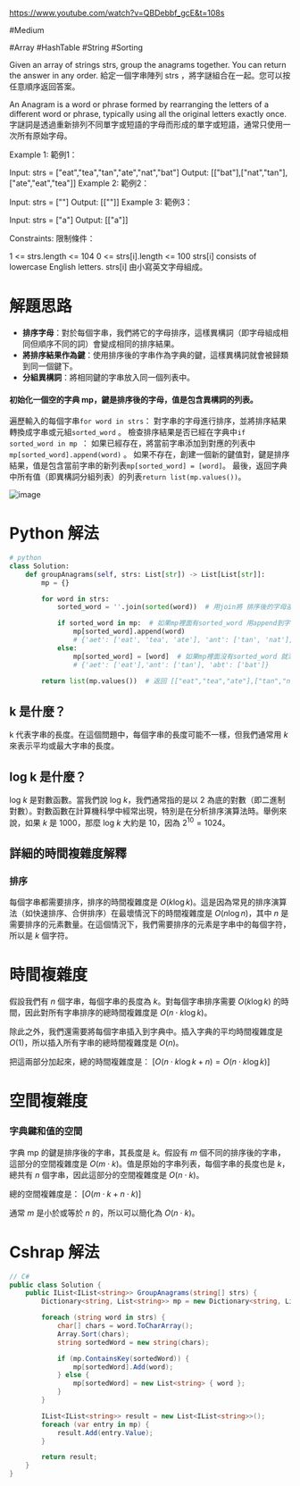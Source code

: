 https://www.youtube.com/watch?v=QBDebbf_gcE&t=108s

#Medium 

#Array
#HashTable
#String
#Sorting

Given an array of strings strs, group the anagrams together. You can return the answer in any order.
給定一個字串陣列 strs ，將字謎組合在一起。您可以按任意順序返回答案。

An Anagram is a word or phrase formed by rearranging the letters of a different word or phrase, typically using all the original letters exactly once.
字謎詞是透過重新排列不同單字或短語的字母而形成的單字或短語，通常只使用一次所有原始字母。


Example 1: 範例1：

Input: strs = ["eat","tea","tan","ate","nat","bat"]
Output: [["bat"],["nat","tan"],["ate","eat","tea"]]
Example 2: 範例2：

Input: strs = [""]
Output: [[""]]
Example 3: 範例3：

Input: strs = ["a"]
Output: [["a"]]
 

Constraints: 限制條件：

1 <= strs.length <= 104
0 <= strs[i].length <= 100
strs[i] consists of lowercase English letters.
strs[i] 由小寫英文字母組成。

# 解題思路

- **排序字母**：對於每個字串，我們將它的字母排序，這樣異構詞（即字母組成相同但順序不同的詞）會變成相同的排序結果。
- **將排序結果作為鍵**：使用排序後的字串作為字典的鍵，這樣異構詞就會被歸類到同一個鍵下。
- **分組異構詞**：將相同鍵的字串放入同一個列表中。

#### 初始化一個空的字典 mp，鍵是排序後的字母，值是包含異構詞的列表。

遍歷輸入的每個字串`for word in strs`：
對字串的字母進行排序，並將排序結果轉換成字串或元組`sorted_word` 。
檢查排序結果是否已經在字典中`if sorted_word in mp `：
如果已經存在，將當前字串添加到對應的列表中`mp[sorted_word].append(word)` 。
如果不存在，創建一個新的鍵值對，鍵是排序結果，值是包含當前字串的新列表`mp[sorted_word] = [word]`。
最後，返回字典中所有值（即異構詞分組列表）的列表`return list(mp.values())`。

![image](https://github.com/user-attachments/assets/417d235e-52b7-42e0-8be6-c290104f8df7)

# Python 解法

```python
# python
class Solution:
    def groupAnagrams(self, strs: List[str]) -> List[List[str]]:
        mp = {}

        for word in strs:
            sorted_word = ''.join(sorted(word))  # 用join將 排序後的字母連接起來 eat > a,e,t > aet 

            if sorted_word in mp:  # 如果mp裡面有sorted_word 用append到字典list內
                mp[sorted_word].append(word) 
                # {'aet': ['eat', 'tea', 'ate'], 'ant': ['tan', 'nat'], 'abt': ['bat']}
            else:
                mp[sorted_word] = [word]  # 如果mp裡面沒有sorted_word 就添加進字典內
                # {'aet': ['eat'],'ant': ['tan'], 'abt': ['bat']}
        
        return list(mp.values())  # 返回 [["eat","tea","ate"],["tan","nat"],["bat"]]
```

## k 是什麼？

k 代表字串的長度。在這個問題中，每個字串的長度可能不一樣，但我們通常用 $k$ 來表示平均或最大字串的長度。

## log k 是什麼？

log $k$ 是對數函數。當我們說 log $k$，我們通常指的是以 2 為底的對數（即二進制對數）。對數函數在計算機科學中經常出現，特別是在分析排序演算法時。舉例來說，如果 $k$ 是 1000，那麼 log $k$ 大約是 10，因為 $2^{10} = 1024$。

## 詳細的時間複雜度解釋

### 排序

每個字串都需要排序，排序的時間複雜度是 $O(k \log k)$。這是因為常見的排序演算法（如快速排序、合併排序）在最壞情況下的時間複雜度是 $O(n \log n)$，其中 $n$ 是需要排序的元素數量。在這個情況下，我們需要排序的元素是字串中的每個字符，所以是 $k$ 個字符。

# 時間複雜度

假設我們有 $n$ 個字串，每個字串的長度為 $k$。對每個字串排序需要 $O(k \log k)$ 的時間，因此對所有字串排序的總時間複雜度是 $O(n \cdot k \log k)$。

除此之外，我們還需要將每個字串插入到字典中。插入字典的平均時間複雜度是 $O(1)$，所以插入所有字串的總時間複雜度是 $O(n)$。

把這兩部分加起來，總的時間複雜度是：
\[$O(n \cdot k \log k + n) = O(n \cdot k \log k)$\]

# 空間複雜度

### 字典鍵和值的空間

字典 mp 的鍵是排序後的字串，其長度是 $k$。假設有 $m$ 個不同的排序後的字串，這部分的空間複雜度是 $O(m \cdot k)$。值是原始的字串列表，每個字串的長度也是 $k$，總共有 $n$ 個字串，因此這部分的空間複雜度是 $O(n \cdot k)$。

總的空間複雜度是：
\[$O(m \cdot k + n \cdot k)$\]

通常 $m$ 是小於或等於 $n$ 的，所以可以簡化為 $O(n \cdot k)$。

# Cshrap 解法

```C#
// C#
public class Solution {
    public IList<IList<string>> GroupAnagrams(string[] strs) {
        Dictionary<string, List<string>> mp = new Dictionary<string, List<string>>();

        foreach (string word in strs) {
            char[] chars = word.ToCharArray();
            Array.Sort(chars);
            string sortedWord = new string(chars);

            if (mp.ContainsKey(sortedWord)) {
                mp[sortedWord].Add(word);
            } else {
                mp[sortedWord] = new List<string> { word };
            }
        }

        IList<IList<string>> result = new List<IList<string>>();
        foreach (var entry in mp) {
            result.Add(entry.Value);
        }

        return result;
    }
}
```

